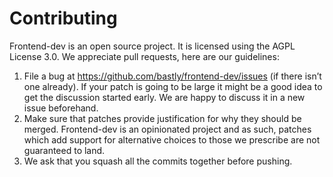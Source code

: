 # Contributing

Frontend-dev is an open source project. It is licensed using the AGPL License 3.0. We appreciate pull requests, here are our guidelines:

1. File a bug at https://github.com/bastly/frontend-dev/issues (if there
isn’t one already). If your patch is going to be large it might be a good idea
to get the discussion started early. We are happy to discuss it in a new issue beforehand.
1. Make sure that patches provide justification for why they should be merged. Frontend-dev is an opinionated project and as such, patches which add support for alternative choices to those we prescribe are not guaranteed to land.
1. We ask that you squash all the commits together before pushing.
